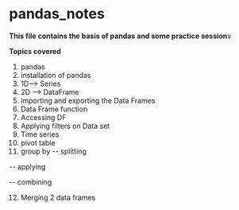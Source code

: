 # pandas_notes

**This file contains the basis of pandas and some practice session**s

**Topics covered**
1. pandas
2. installation of pandas
3. 1D--> Series
4. 2D --> DataFrame
5. importing and exporting the Data Frames
6. Data Frame function
7. Accessing DF
8. Applying filters on Data set
9. Time series
10. pivot table
11. group by
-- splitting

-- applying

-- combining

12. Merging 2 data frames
